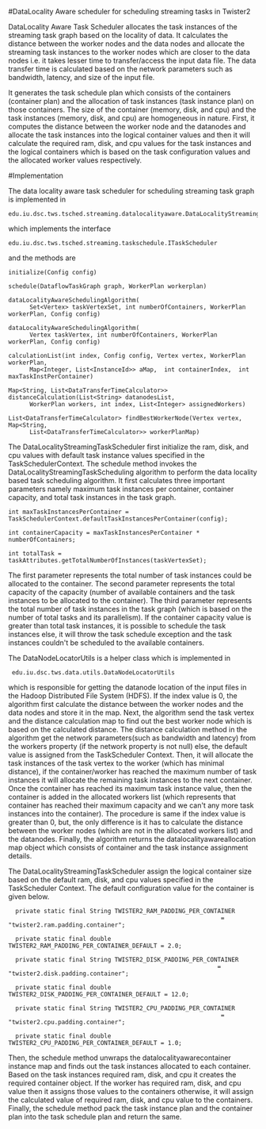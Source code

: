#DataLocality Aware scheduler for scheduling streaming tasks in Twister2

DataLocality Aware Task Scheduler allocates the task instances of the streaming task graph based on the 
locality of data. It calculates the distance between the worker nodes and the data nodes and
allocate the streaming task instances to the worker nodes which are closer to the data nodes i.e. it takes 
lesser time to transfer/access the input data file. The data transfer time is calculated based on the 
network parameters such as bandwidth, latency, and size of the input file.

It generates the task schedule plan which consists of the containers (container plan) and the 
allocation of task instances (task instance plan) on those containers. The size of the container 
(memory, disk, and cpu) and the task instances (memory, disk, and cpu) are homogeneous in nature. 
First, it computes the distance between the worker node and the datanodes and allocate the task 
instances into the logical container values and then it will calculate the required ram, disk, and 
cpu values for the task instances and the logical containers which is based on the task configuration 
values and the allocated worker values respectively. 

#Implementation 
 
The data locality aware task scheduler for scheduling streaming task graph is implemented in

    edu.iu.dsc.tws.tsched.streaming.datalocalityaware.DataLocalityStreamingTaskScheduler
    
which implements the interface
 
    edu.iu.dsc.tws.tsched.streaming.taskschedule.ITaskScheduler
           
and the methods are
    
    initialize(Config config)
    
    schedule(DataflowTaskGraph graph, WorkerPlan workerplan)
      
    dataLocalityAwareSchedulingAlgorithm(
          Set<Vertex> taskVertexSet, int numberOfContainers, WorkerPlan workerPlan, Config config)
          
    dataLocalityAwareSchedulingAlgorithm(
          Vertex taskVertex, int numberOfContainers, WorkerPlan workerPlan, Config config)
          
    calculationList(int index, Config config, Vertex vertex, WorkerPlan workerPlan,
          Map<Integer, List<InstanceId>> aMap,  int containerIndex,  int maxTaskInstPerContainer)

    Map<String, List<DataTransferTimeCalculator>> distanceCalculation(List<String> datanodesList, 
          WorkerPlan workers, int index, List<Integer> assignedWorkers)
                              
    List<DataTransferTimeCalculator> findBestWorkerNode(Vertex vertex, Map<String, 
          List<DataTransferTimeCalculator>> workerPlanMap) 
    
The DataLocalityStreamingTaskScheduler first initialize the ram, disk, and cpu values with default 
task instance values specified in the TaskSchedulerContext. The schedule method invokes the 
DataLocalityStreamingTaskScheduling algorithm to perform the data locality based task scheduling
algorithm. It first calculates three important parameters namely maximum task instances per 
container, container capacity, and total task instances in the task graph.

    int maxTaskInstancesPerContainer = TaskSchedulerContext.defaultTaskInstancesPerContainer(config);
    
    int containerCapacity = maxTaskInstancesPerContainer * numberOfContainers;
    
    int totalTask = taskAttributes.getTotalNumberOfInstances(taskVertexSet);
 
The first parameter represents the total number of task instances could be allocated to the container.
The second parameter represents the total capacity of the capacity (number of available containers 
and the task instances to be allocated to the container). The third parameter represents the total
number of task instances in the task graph (which is based on the number of total tasks and its 
parallelism). If the container capacity value is greater than total task instances, it is 
possible to schedule the task instances else, it will throw the task schedule exception and the 
task instances couldn't be scheduled to the available containers. 

The DataNodeLocatorUtils is a helper class which is implemented in
    
     edu.iu.dsc.tws.data.utils.DataNodeLocatorUtils
     
which is responsible for getting the datanode location of the input files in the Hadoop Distributed 
File System (HDFS). If the index value is 0, the algorithm first calculate the distance between the 
worker nodes and the data nodes and store it in the map. Next, the algorithm send the task vertex 
and the distance calculation map to find out the best worker node which is based on the calculated 
distance. The distance calculation method in the algorithm get the network parameters(such as 
bandwidth and latency) from the workers property (if the network property is not null) else, the 
default value is assigned from the TaskScheduler Context. Then, it will allocate the task instances 
of the task vertex to the worker (which has minimal distance), if the container/worker has reached 
the maximum number of task instances it will allocate the remaining task instances to the next 
container. Once the container has reached its maximum task instance value, then the container is added in 
the allocated workers list (which represents that container has reached their maximum capacity 
and we can't any more task instances into the container). The procedure is same if the index 
value is greater than 0, but, the only difference is it has to calculate the distance between the 
worker nodes (which are not in the allocated workers list) and the datanodes. Finally, the 
algorithm returns the datalocalityawareallocation map object which consists of container and the 
task instance assignment details.

The DataLocalityStreamingTaskScheduler assign the logical container size based on the default ram, 
disk, and cpu values specified in the TaskScheduler Context. The default configuration value 
for the container is given below.

      private static final String TWISTER2_RAM_PADDING_PER_CONTAINER 
                                                                = "twister2.ram.padding.container";
      
      private static final double TWISTER2_RAM_PADDING_PER_CONTAINER_DEFAULT = 2.0;
    
      private static final String TWISTER2_DISK_PADDING_PER_CONTAINER
                                                               = "twister2.disk.padding.container";
      
      private static final double TWISTER2_DISK_PADDING_PER_CONTAINER_DEFAULT = 12.0;
    
      private static final String TWISTER2_CPU_PADDING_PER_CONTAINER
                                                                = "twister2.cpu.padding.container";
      
      private static final double TWISTER2_CPU_PADDING_PER_CONTAINER_DEFAULT = 1.0;
      
Then, the schedule method unwraps the datalocalityawarecontainer instance map and finds out the task 
instances allocated to each container. Based on the task instances required ram, disk, and cpu it
creates the required container object. If the worker has required ram, disk, and cpu value then it 
assigns those values to the containers otherwise, it will assign the calculated value of required 
ram, disk, and cpu value to the containers. Finally, the schedule method pack the task instance
plan and the container plan into the task schedule plan and return the same. 


    
    
    